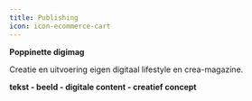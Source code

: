 ```yaml
---
title: Publishing
icon: icon-ecommerce-cart
---
```


**Poppinette digimag**

Creatie en uitvoering eigen digitaal lifestyle en crea-magazine.

**tekst - beeld - digitale content - creatief concept**